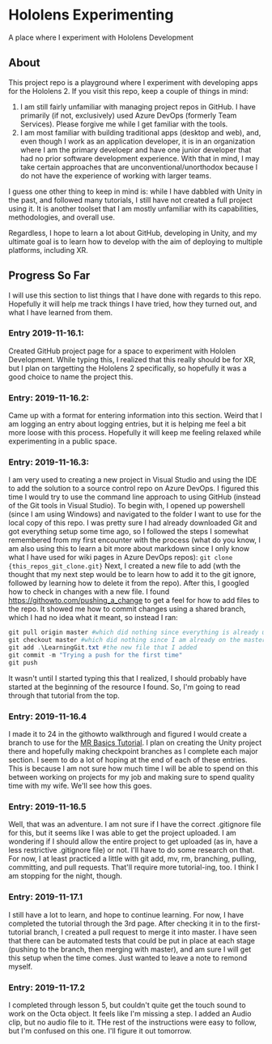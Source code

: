# Hololens Experimenting

A place where I experiment with Hololens Development

## About

This project repo is a playground where I experiment with developing apps for the Hololens 2.  If you visit this repo, keep a couple of things in mind:
1. I am still fairly unfamiliar with managing project repos in GitHub.  I have primarily (if not, exclusively) used Azure DevOps (formerly Team Services).  Please forgive me while I get familiar with the tools.
2. I am most familiar with building traditional apps (desktop and web), and, even though I work as an application developer, it is in an organization where I am the primary develoepr and have one junior developer that had no prior software development experience.  With that in mind, I may take certain approaches that are unconventional/unorthodox because I do not have the experience of working with larger teams.

I guess one other thing to keep in mind is: while I have dabbled with Unity in the past, and followed many tutorials, I still have not created a full project using it.  It is another toolset that I am mostly unfamiliar with its capabilities, methodologies, and overall use.

Regardless, I hope to learn a lot about GitHub, developing in Unity, and my ultimate goal is to learn how to develop with the aim of deploying to multiple platforms, including XR.

## Progress So Far

I will use this section to list things that I have done with regards to this repo.  Hopefully it will help me track things I have tried, how they turned out, and what I have learned from them.

### Entry 2019-11-16.1:

Created GitHub project page for a space to experiment with Hololen Development.  While typing this, I realized that this really should be for XR, but I plan on targetting the Hololens 2 specifically, so hopefully it was a good choice to name the project this.

### Entry: 2019-11-16.2:

Came up with a format for entering information into this section.  Weird that I am logging an entry about logging entries, but it is helping me feel a bit more loose with this process.  Hopefully it will keep me feeling relaxed while experimenting in a public space.

### Entry: 2019-11-16.3:

I am very used to creating a new project in Visual Studio and using the IDE to add the solution to a source control repo on Azure DevOps.  I figured this time I would try to use the command line approach to using GitHub (instead of the Git tools in Visual Studio).  To begin with, I opened up powershell (since I am using Windows) and navigated to the folder I want to use for the local copy of this repo.  I was pretty sure I had already downloaded Git and got everything setup some time ago, so I followed the steps I somewhat remembered from my first encounter with the process (what do you know, I am also using this to learn a bit more about markdown since I only know what I have used for wiki pages in Azure DevOps repos):
  `git clone {this_repos_git_clone.git}`
Next, I created a new file to add (wth the thought that my next step would be to learn how to add it to the git ignore, followed by learning how to delete it from the repo).  After this, I googled how to check in changes with a new file.  I found https://githowto.com/pushing_a_change to get a feel for how to add files to the repo.  It showed me how to commit changes using a shared branch, which I had no idea what it meant, so instead I ran:
```powershell
git pull origin master #which did nothing since everything is already up to date 
git checkout master #which did nothing since I am already on the master branch
git add .\LearningGit.txt #the new file that I added
git commit -m "Trying a push for the first time"
git push
```
It wasn't until I started typing this that I realized, I should probably have started at the beginning of the resource I found.  So, I'm going to read through that tutorial from the top.

### Entry: 2019-11-16.4

I made it to 24 in the githowto walkthrough and figured I would create a branch to use for the [MR Basics Tutorial](https://docs.microsoft.com/en-us/windows/mixed-reality/holograms-100 "Microsoft Docs: MR Basics 100: Getting started with Unity").  I plan on creating the Unity project there and hopefully making checkpoint branches as I complete each major section.  I seem to do a lot of hoping at the end of each of these entries.  This is because I am not sure how much time I will be able to spend on this between working on projects for my job and making sure to spend quality time with my wife.  We'll see how this goes. 

### Entry: 2019-11-16.5

Well, that was an adventure. I am not sure if I have the correct .gitignore file for this, but it seems like I was able to get the project uploaded.  I am wondering if I should allow the entire project to get uploaded (as in, have a less restrictive .gitignore file) or not.  I'll have to do some research on that.  For now, I at least practiced a little with git add, mv, rm, branching, pulling, committing, and pull requests.  That'll require more tutorial-ing, too.  I think I am stopping for the night, though.  

### Entry: 2019-11-17.1

I still have a lot to learn, and hope to continue learning. For now, I have completed the tutorial through the 3rd page.  After checking it in to the first-tutorial branch, I created a pull request to merge it into master.  I have seen that there can be automated tests that could be put in place at each stage (pushing to the branch, then merging with master), and am sure I will get this setup when the time comes.  Just wanted to leave a note to remond myself.

### Entry: 2019-11-17.2

I completed through lesson 5, but couldn't quite get the touch sound to work on the Octa object.  It feels like I'm missing a step.  I added an Audio clip, but no audio file to it.  THe rest of the instructions were easy to follow, but I'm confused on this one.  I'll figure it out tomorrow.
